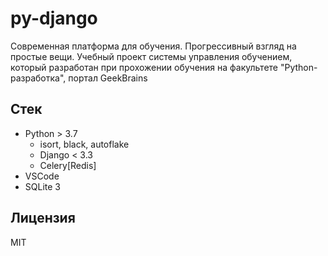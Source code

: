 # py-django

Современная платформа для обучения. Прогрессивный взгляд на простые вещи.
Учебный проект системы управления обучением, который разработан при прохожении обучения на факультете "Python-разработка",
портал GeekBrains

## Стек

- Python > 3.7
	- isort, black, autoflake
	- Django < 3.3
	- Celery[Redis]
- VSCode
- SQLite 3

## Лицензия

MIT
